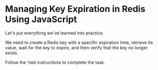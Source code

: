 # Managing Key Expiration in Redis Using JavaScript

Let's put everything we've learned into practice.

We need to create a Redis key with a specific expiration time, retrieve its value, wait for the key to expire, and then verify that the key no longer exists.

Follow the `TODO` instructions to complete the task.